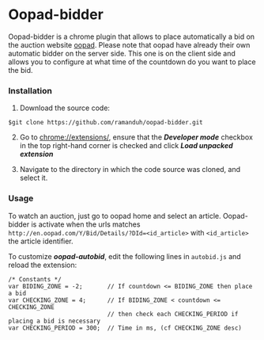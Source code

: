 # Oopad-bidder

Oopad-bidder is a chrome plugin that allows to place automatically a bid on the auction website [oopad](http://oopad.com/). Please note that oopad have already their own automatic bidder on the server side. This one is on the client side and allows you to configure at what time of the countdown do you want to place the bid.

### Installation
1. Download the source code:
```
$git clone https://github.com/ramanduh/oopad-bidder.git
```
2. Go to [chrome://extensions/](chrome://extensions/), ensure that the ***Developer mode*** checkbox in the top right-hand corner is checked and click ***Load unpacked extension***

3. Navigate to the directory in which the code source was cloned, and select it.

### Usage

To watch an auction, just go to oopad home and select an article. Oopad-bidder is activate when the urls matches `http://en.oopad.com/Y/Bid/Details/?DId=<id_article>` with `<id_article>` the article identifier.

To customize ***oopad-autobid***, edit the following lines in `autobid.js` and reload the extension:
```
/* Constants */
var BIDING_ZONE = -2;       // If countdown <= BIDING_ZONE then place a bid
var CHECKING_ZONE = 4;      // If BIDING_ZONE < countdown <= CHECKING_ZONE
                            // then check each CHECKING_PERIOD if placing a bid is necessary
var CHECKING_PERIOD = 300;  // Time in ms, (cf CHECKING_ZONE desc)
```
